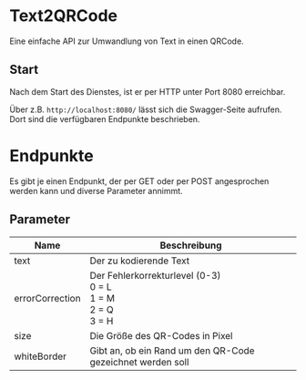 # Text2QRCode
Eine einfache API zur Umwandlung von Text in einen QRCode.

## Start
Nach dem Start des Dienstes, ist er per HTTP unter Port 8080 erreichbar.

Über z.B. `http://localhost:8080/` lässt sich die Swagger-Seite aufrufen. Dort sind die verfügbaren Endpunkte beschrieben.

# Endpunkte
Es gibt je einen Endpunkt, der per GET oder per POST angesprochen werden kann und diverse Parameter annimmt.

## Parameter
|Name|Beschreibung|
|-|-|
|text|Der zu kodierende Text|
|errorCorrection|Der Fehlerkorrekturlevel (0-3)<br/>0 = L<br/>1 = M<br/>2 = Q<br/>3 = H|
|size|Die Größe des QR-Codes in Pixel|
|whiteBorder|Gibt an, ob ein Rand um den QR-Code gezeichnet werden soll|